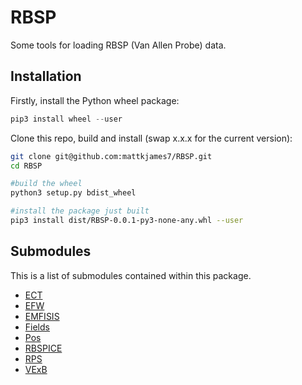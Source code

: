 # RBSP
Some tools for loading RBSP (Van Allen Probe) data. 

## Installation

Firstly, install the Python wheel package:
```python
pip3 install wheel --user
```


Clone this repo, build and install (swap x.x.x for the current version):
```bash
git clone git@github.com:mattkjames7/RBSP.git
cd RBSP

#build the wheel
python3 setup.py bdist_wheel

#install the package just built
pip3 install dist/RBSP-0.0.1-py3-none-any.whl --user
```

## Submodules

This is a list of submodules contained within this package.

- [ECT](doc/ECT.md)
- [EFW](doc/EFW.md)
- [EMFISIS](doc/EMFISIS.md)
- [Fields](doc/Fields.md)
- [Pos](doc/Pos.md)
- [RBSPICE](doc/RBSPICE.md)
- [RPS](doc/RPS.md)
- [VExB](doc/VExB.md)

